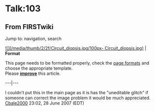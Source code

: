 # Talk:103

## From FIRSTwiki

Jump to: navigation, search

[![](/media/thumb/2/2f/Circuit_diopsis.jpg/100px-
Circuit_diopsis.jpg)](Image:Circuit_diopsis.jpg) | **Format**

This page needs to be formatted properly, check the [page formats](FIRSTwiki:Page_formats "FIRSTwiki:Page formats") and choose the appropriate template.<br>
Please **[improve](http://www.firstwiki.net/index.php?title=Talk:103&action=edit "http://www.firstwiki.net/index.php?title=Talk:103&action=edit")** this article.

---|---

I couldn't put this in the main page as it is has the "uneditable glitch" if someone can correct the image problem it would be much appreciated. [Cbale2000](User:Cbale2000 "User:Cbale2000") 23:02, 28 June 2007 (EDT)
